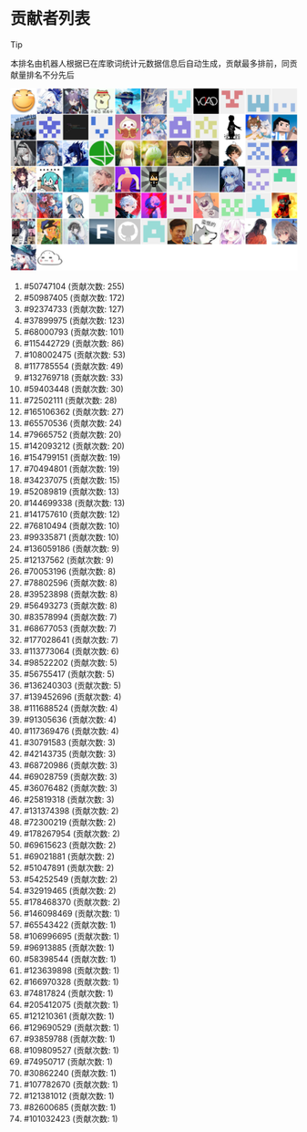 # 贡献者列表

> [!TIP]
> 本排名由机器人根据已在库歌词统计元数据信息后自动生成，贡献最多排前，同贡献量排名不分先后

![贡献者头像画廊](./CONTRIBUTORS.svg)

1. #50747104 (贡献次数: 255)
2. #50987405 (贡献次数: 172)
3. #92374733 (贡献次数: 127)
4. #37899975 (贡献次数: 123)
5. #68000793 (贡献次数: 101)
6. #115442729 (贡献次数: 86)
7. #108002475 (贡献次数: 53)
8. #117785554 (贡献次数: 49)
9. #132769718 (贡献次数: 33)
10. #59403448 (贡献次数: 30)
11. #72502111 (贡献次数: 28)
12. #165106362 (贡献次数: 27)
13. #65570536 (贡献次数: 24)
14. #79665752 (贡献次数: 20)
15. #142093212 (贡献次数: 20)
16. #154799151 (贡献次数: 19)
17. #70494801 (贡献次数: 19)
18. #34237075 (贡献次数: 15)
19. #52089819 (贡献次数: 13)
20. #144699338 (贡献次数: 13)
21. #141757610 (贡献次数: 12)
22. #76810494 (贡献次数: 10)
23. #99335871 (贡献次数: 10)
24. #136059186 (贡献次数: 9)
25. #12137562 (贡献次数: 9)
26. #70053196 (贡献次数: 8)
27. #78802596 (贡献次数: 8)
28. #39523898 (贡献次数: 8)
29. #56493273 (贡献次数: 8)
30. #83578994 (贡献次数: 7)
31. #68677053 (贡献次数: 7)
32. #177028641 (贡献次数: 7)
33. #113773064 (贡献次数: 6)
34. #98522202 (贡献次数: 5)
35. #56755417 (贡献次数: 5)
36. #136240303 (贡献次数: 5)
37. #139452696 (贡献次数: 4)
38. #111688524 (贡献次数: 4)
39. #91305636 (贡献次数: 4)
40. #117369476 (贡献次数: 4)
41. #30791583 (贡献次数: 3)
42. #42143735 (贡献次数: 3)
43. #68720986 (贡献次数: 3)
44. #69028759 (贡献次数: 3)
45. #36076482 (贡献次数: 3)
46. #25819318 (贡献次数: 3)
47. #131374398 (贡献次数: 2)
48. #72300219 (贡献次数: 2)
49. #178267954 (贡献次数: 2)
50. #69615623 (贡献次数: 2)
51. #69021881 (贡献次数: 2)
52. #51047891 (贡献次数: 2)
53. #54252549 (贡献次数: 2)
54. #32919465 (贡献次数: 2)
55. #178468370 (贡献次数: 2)
56. #146098469 (贡献次数: 1)
57. #65543422 (贡献次数: 1)
58. #106996695 (贡献次数: 1)
59. #96913885 (贡献次数: 1)
60. #58398544 (贡献次数: 1)
61. #123639898 (贡献次数: 1)
62. #166970328 (贡献次数: 1)
63. #74817824 (贡献次数: 1)
64. #205412075 (贡献次数: 1)
65. #121210361 (贡献次数: 1)
66. #129690529 (贡献次数: 1)
67. #93859788 (贡献次数: 1)
68. #109809527 (贡献次数: 1)
69. #74950717 (贡献次数: 1)
70. #30862240 (贡献次数: 1)
71. #107782670 (贡献次数: 1)
72. #121381012 (贡献次数: 1)
73. #82600685 (贡献次数: 1)
74. #101032423 (贡献次数: 1)
